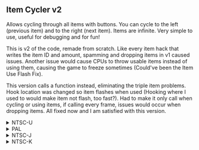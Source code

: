 ## Item Cycler v2

Allows cycling through all items with buttons. You can cycle to the left (previous item) and to the right (next item). Items are infinite. Very simple to use, useful for debugging and for fun!

This is v2 of the code, remade from scratch. Like every item hack that writes the item ID and amount, spamming and dropping items in v1 caused issues. Another issue would cause CPUs to throw usable items instead of using them, causing the game to freeze sometimes (Could've been the Item Use Flash Fix).

This version calls a function instead, eliminating the triple item problems. Hook location was changed so item flashes when used (Hooking where I used to would make item not flash, too fast?). Had to make it only call when cycling or using items, if calling every frame, issues would occur when dropping items. All fixed now and I am satisfied with this version.

<details>
<summary>NTSC-U</summary>

If you don't want to make the item infinite, replace 41820048 with 60000000 - You will cycle through items but it will disappear once used, allowing you to obtain items from boxes normally. Pressing the cycle button again will give you the hacked item back.

Or if you want crazy item cycling every frame (items automatically changing, you will use a "random item"), replace 41820048 with 48000020

And if you want to give items to CPUs too, replace 41820088 with 60000000

DO NOT USE MORE THAN ONE BUTTON AT SAME TIME (Example: B and D-Pad Left. Use one: D-Pad Left for example)
XXXX: Controller Address
YYYY: Both cycle to previous and next item buttons masked together. E.g: (Wiimote): D-Pad Left (0001) cycles item to the left < and D-Pad Right (0002) cycles item to the right >, therefore YYYY will be 0003 (0001 + 0002 = 0003)
ZZZZ: Button to cycle item to previous item (cycle to the left <)

Button values: https://mariokartwii.com/archive/index.php?thread-44.html

```powerpc
C278E9B4 00000014
819D0000 818C0004
818C0014 718C0002
41820088 3D808034
A16CXXXX 809D008C
2C040014 889D00B3
41820048 716CYYYY
41820060 899D00B2
2C0C0000 4082005C
716CZZZZ 41820018
2C040000 3884FFFF
4082001C 38800012
48000014 2C040011
38840001 40810008
38800000 989D00B3
387D0088 38A00000
3D80807A 618CDEE0
7D8903A6 4E800421
39800001 48000008
39800000 999D00B2
807D0000 00000000
```
</details>

<details>
<summary>PAL</summary>

If you don't want to make the item infinite, replace 41820048 with 60000000 - You will cycle through items but it will disappear once used. Pressing the cycle button again will give you the item again.

Or if you want crazy item cycling every frame (items automatically changing, you will use a "random item"), replace 41820048 with 48000020

And if you want to give items to CPUs too, replace 41820088 with 60000000

DO NOT USE MORE THAN ONE BUTTON AT SAME TIME (Example: B and D-Pad Left. Use one: D-Pad Left for example)
803Q: Change Q to 5 for GameCube controller, 4 for all other controllers
XXXX: Controller Address
YYYY: Both cycle to previous and next item buttons masked together. E.g: (Wiimote): D-Pad Left (0001) cycles item to the left < and D-Pad Right (0002) cycles item to the right >, therefore YYYY will be 0003 (0001 + 0002 = 0003)
ZZZZ: Button to cycle item to previous item (cycle to the left <)

Button values: https://mariokartwii.com/archive/index.php?thread-44.html

```powerpc
C27979C0 00000014
819D0000 818C0004
818C0014 718C0002
41820088 3D80803Q
A16CXXXX 809D008C
2C040014 889D00B3
41820048 716CYYYY
41820060 899D00B2
2C0C0000 4082005C
716CZZZZ 41820018
2C040000 3884FFFF
4082001C 38800012
48000014 2C040011
38840001 40810008
38800000 989D00B3
387D0088 38A00000
3D80807B 618CC940
7D8903A6 4E800421
39800001 48000008
39800000 999D00B2
807D0000 00000000
```
</details>

<details>
<summary>NTSC-J</summary>

If you don't want to make the item infinite, replace 41820048 with 60000000 - You will cycle through items but it will disappear once used. Pressing the cycle button again will give you the item again.

Or if you want crazy item cycling every frame (items automatically changing, you will use a "random item"), replace 41820048 with 48000020

And if you want to give items to CPUs too, replace 41820088 with 60000000

DO NOT USE MORE THAN ONE BUTTON AT SAME TIME (Example: B and D-Pad Left. Use one: D-Pad Left for example)
XXXX: Controller Address
YYYY: Both cycle to previous and next item buttons masked together. E.g: (Wiimote): D-Pad Left (0001) cycles item to the left < and D-Pad Right (0002) cycles item to the right >, therefore YYYY will be 0003 (0001 + 0002 = 0003)
ZZZZ: Button to cycle item to previous item (cycle to the left <)

Button values: https://mariokartwii.com/archive/index.php?thread-44.html

```powerpc
C279702C 00000014
819D0000 818C0004
818C0014 718C0002
41820088 3D808034
A16CXXXX 809D008C
2C040014 889D00B3
41820048 716CYYYY
41820060 899D00B2
2C0C0000 4082005C
716CZZZZ 41820018
2C040000 3884FFFF
4082001C 38800012
48000014 2C040011
38840001 40810008
38800000 989D00B3
387D0088 38A00000
3D80807B 618CBFAC
7D8903A6 4E800421
39800001 48000008
39800000 999D00B2
807D0000 00000000
```
</details>

<details>
<summary>NTSC-K</summary>

If you don't want to make the item infinite, replace 41820048 with 60000000 - You will cycle through items but it will disappear once used. Pressing the cycle button again will give you the item again.

Or if you want crazy item cycling every frame (items automatically changing, you will use a "random item"), replace 41820048 with 48000020

And if you want to give items to CPUs too, replace 41820088 with 60000000

DO NOT USE MORE THAN ONE BUTTON AT SAME TIME (Example: B and D-Pad Left. Use one: D-Pad Left for example)
XXXX: Controller Address
YYYY: Both cycle to previous and next item buttons masked together. E.g: (Wiimote): D-Pad Left (0001) cycles item to the left < and D-Pad Right (0002) cycles item to the right >, therefore YYYY will be 0003 (0001 + 0002 = 0003)
ZZZZ: Button to cycle item to previous item (cycle to the left <)

Button values: https://mariokartwii.com/archive/index.php?thread-44.html

```powerpc
C2785D80 00000014
819D0000 818C0004
818C0014 718C0002
41820088 3D808033
A16CXXXX 809D008C
2C040014 889D00B3
41820048 716CYYYY
41820060 899D00B2
2C0C0000 4082005C
716CZZZZ 41820018
2C040000 3884FFFF
4082001C 38800012
48000014 2C040011
38840001 40810008
38800000 989D00B3
387D0088 38A00000
3D80807A 618CAD00
7D8903A6 4E800421
39800001 48000008
39800000 999D00B2
807D0000 00000000
```
</details>
